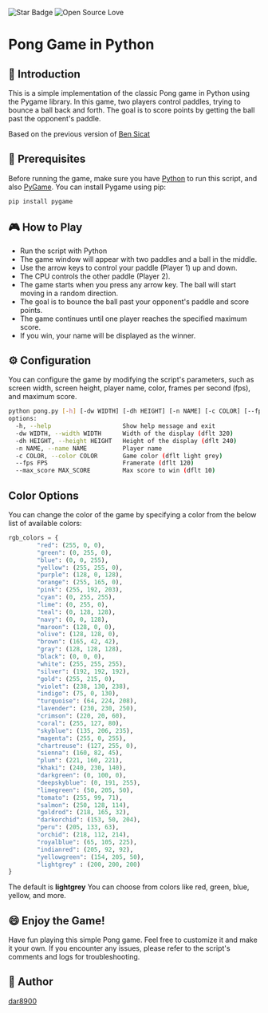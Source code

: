![Star Badge](https://img.shields.io/static/v1?label=%F0%9F%8C%9F&message=If%20Useful&style=style=flat&color=BC4E99)
![Open Source Love](https://badges.frapsoft.com/os/v1/open-source.svg?v=103)

# Pong Game in Python

## 🌟 Introduction
This is a simple implementation of the classic Pong game in Python using the Pygame library. In this game, two players control paddles, trying to bounce a ball back and forth. The goal is to score points by getting the ball past the opponent's paddle.

Based on the previous version of [Ben Sicat](https://github.com/Ben-Sicat)

## 📝 Prerequisites
Before running the game, make sure you have [Python](https://www.python.org/downloads/)  to run this script, and also [PyGame](https://www.pygame.org/download.shtml). You can install Pygame using pip:

```bash
pip install pygame
```
## 🎮 How to Play

- Run the script with Python
- The game window will appear with two paddles and a ball in the middle.
- Use the arrow keys to control your paddle (Player 1) up and down.
- The CPU controls the other paddle (Player 2).
- The game starts when you press any arrow key. The ball will start moving in a random direction.
- The goal is to bounce the ball past your opponent's paddle and score points.
- The game continues until one player reaches the specified maximum score.
- If you win, your name will be displayed as the winner.

## ⚙️ Configuration
You can configure the game by modifying the script's parameters, such as screen width, screen height, player name, color, frames per second (fps), and maximum score.

```bash
python pong.py [-h] [-dw WIDTH] [-dh HEIGHT] [-n NAME] [-c COLOR] [--fps FPS] [--max_score MAX_SCORE]
options:
  -h, --help            		Show help message and exit
  -dw WIDTH, --width WIDTH		Width of the display (dflt 320)
  -dh HEIGHT, --height HEIGHT	Height of the display (dflt 240)
  -n NAME, --name NAME  		Player name
  -c COLOR, --color COLOR	  	Game color (dflt light grey)
  --fps FPS             		Framerate (dflt 120)
  --max_score MAX_SCORE         Max score to win (dflt 10)

```

## Color Options
You can change the color of the game by specifying a color from the below list of available colors: 
``` python
rgb_colors = {
		"red": (255, 0, 0),
		"green": (0, 255, 0),
		"blue": (0, 0, 255),
		"yellow": (255, 255, 0),
		"purple": (128, 0, 128),
		"orange": (255, 165, 0),
		"pink": (255, 192, 203),
		"cyan": (0, 255, 255),
		"lime": (0, 255, 0),
		"teal": (0, 128, 128),
		"navy": (0, 0, 128),
		"maroon": (128, 0, 0),
		"olive": (128, 128, 0),
		"brown": (165, 42, 42),
		"gray": (128, 128, 128),
		"black": (0, 0, 0),
		"white": (255, 255, 255),
		"silver": (192, 192, 192),
		"gold": (255, 215, 0),
		"violet": (238, 130, 238),
		"indigo": (75, 0, 130),
		"turquoise": (64, 224, 208),
		"lavender": (230, 230, 250),
		"crimson": (220, 20, 60),
		"coral": (255, 127, 80),
		"skyblue": (135, 206, 235),
		"magenta": (255, 0, 255),
		"chartreuse": (127, 255, 0),
		"sienna": (160, 82, 45),
		"plum": (221, 160, 221),
		"khaki": (240, 230, 140),
		"darkgreen": (0, 100, 0),
		"deepskyblue": (0, 191, 255),
		"limegreen": (50, 205, 50),
		"tomato": (255, 99, 71),
		"salmon": (250, 128, 114),
		"goldrod": (218, 165, 32),
		"darkorchid": (153, 50, 204),
		"peru": (205, 133, 63),
		"orchid": (218, 112, 214),
		"royalblue": (65, 105, 225),
		"indianred": (205, 92, 92),
		"yellowgreen": (154, 205, 50),
		"lightgrey" : (200, 200, 200)
}
```
The default is **lightgrey** You can choose from colors like red, green, blue, yellow, and more.

## 😄 Enjoy the Game!
Have fun playing this simple Pong game. Feel free to customize it and make it your own. If you encounter any issues, please refer to the script's comments and logs for troubleshooting.

## 🤖  Author
[dar8900](https://github.com/dar8900)


